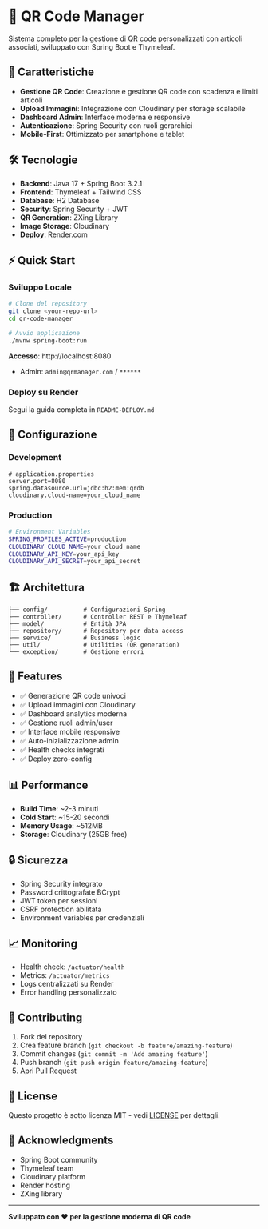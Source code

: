 # 🎯 QR Code Manager

Sistema completo per la gestione di QR code personalizzati con articoli associati, sviluppato con Spring Boot e Thymeleaf.

## 🚀 Caratteristiche

- **Gestione QR Code**: Creazione e gestione QR code con scadenza e limiti articoli
- **Upload Immagini**: Integrazione con Cloudinary per storage scalabile
- **Dashboard Admin**: Interface moderna e responsive
- **Autenticazione**: Spring Security con ruoli gerarchici
- **Mobile-First**: Ottimizzato per smartphone e tablet

## 🛠️ Tecnologie

- **Backend**: Java 17 + Spring Boot 3.2.1
- **Frontend**: Thymeleaf + Tailwind CSS
- **Database**: H2 Database
- **Security**: Spring Security + JWT
- **QR Generation**: ZXing Library
- **Image Storage**: Cloudinary
- **Deploy**: Render.com

## ⚡ Quick Start

### Sviluppo Locale

```bash
# Clone del repository
git clone <your-repo-url>
cd qr-code-manager

# Avvio applicazione
./mvnw spring-boot:run
```

**Accesso**: http://localhost:8080
- Admin: `admin@qrmanager.com` / `******`

### Deploy su Render

Segui la guida completa in `README-DEPLOY.md`

## 🔧 Configurazione

### Development
```properties
# application.properties
server.port=8080
spring.datasource.url=jdbc:h2:mem:qrdb
cloudinary.cloud-name=your_cloud_name
```

### Production  
```bash
# Environment Variables
SPRING_PROFILES_ACTIVE=production
CLOUDINARY_CLOUD_NAME=your_cloud_name
CLOUDINARY_API_KEY=your_api_key
CLOUDINARY_API_SECRET=your_api_secret
```

## 🏗️ Architettura

```
├── config/          # Configurazioni Spring
├── controller/      # Controller REST e Thymeleaf  
├── model/           # Entità JPA
├── repository/      # Repository per data access
├── service/         # Business logic
├── util/            # Utilities (QR generation)
└── exception/       # Gestione errori
```

## 🎨 Features

- ✅ Generazione QR code univoci
- ✅ Upload immagini con Cloudinary
- ✅ Dashboard analytics moderna
- ✅ Gestione ruoli admin/user
- ✅ Interface mobile responsive
- ✅ Auto-inizializzazione admin
- ✅ Health checks integrati
- ✅ Deploy zero-config

## 📊 Performance

- **Build Time**: ~2-3 minuti
- **Cold Start**: ~15-20 secondi  
- **Memory Usage**: ~512MB
- **Storage**: Cloudinary (25GB free)

## 🔒 Sicurezza

- Spring Security integrato
- Password crittografate BCrypt
- JWT token per sessioni
- CSRF protection abilitata
- Environment variables per credenziali

## 📈 Monitoring

- Health check: `/actuator/health`
- Metrics: `/actuator/metrics`  
- Logs centralizzati su Render
- Error handling personalizzato

## 🤝 Contributing

1. Fork del repository
2. Crea feature branch (`git checkout -b feature/amazing-feature`)
3. Commit changes (`git commit -m 'Add amazing feature'`)
4. Push branch (`git push origin feature/amazing-feature`)
5. Apri Pull Request

## 📝 License

Questo progetto è sotto licenza MIT - vedi [LICENSE](LICENSE) per dettagli.

## 🙏 Acknowledgments

- Spring Boot community
- Thymeleaf team
- Cloudinary platform
- Render hosting
- ZXing library

---

**Sviluppato con ❤️ per la gestione moderna di QR code**
